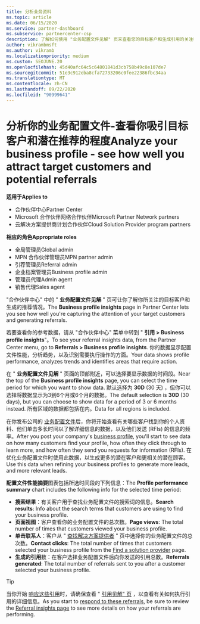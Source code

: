 ```yaml
---
title: 分析业务资料
ms.topic: article
ms.date: 06/15/2020
ms.service: partner-dashboard
ms.subservice: partnercenter-csp
description: 了解如何使用 "业务配置文件见解" 页来查看您的目标客户和生成引用的关注程度。
author: vikrambmsft
ms.author: vikramb
ms.localizationpriority: medium
ms.custom: SEOJUNE.20
ms.openlocfilehash: 45d40afc64c5c64801841d3cb758b49c8e107de7
ms.sourcegitcommit: 51e3c912eba8cfa72733206c0fee22386fbc34aa
ms.translationtype: MT
ms.contentlocale: zh-CN
ms.lasthandoff: 09/22/2020
ms.locfileid: "90999641"
---
```

# <a name="analyze-your-business-profile---see-how-well-you-attract-target-customers-and-potential-referrals"></a><span data-ttu-id="6bcc8-103">分析你的业务配置文件-查看你吸引目标客户和潜在推荐的程度</span><span class="sxs-lookup"><span data-stu-id="6bcc8-103">Analyze your business profile - see how well you attract target customers and potential referrals</span></span>
<!-- 
https://go.microsoft.com/fwlink/?linkid=849120
-->

<span data-ttu-id="6bcc8-104">**适用于**</span><span class="sxs-lookup"><span data-stu-id="6bcc8-104">**Applies to**</span></span>

- <span data-ttu-id="6bcc8-105">合作伙伴中心</span><span class="sxs-lookup"><span data-stu-id="6bcc8-105">Partner Center</span></span>
- <span data-ttu-id="6bcc8-106">Microsoft 合作伙伴网络合作伙伴</span><span class="sxs-lookup"><span data-stu-id="6bcc8-106">Microsoft Partner Network partners</span></span>
- <span data-ttu-id="6bcc8-107">云解决方案提供商计划合作伙伴</span><span class="sxs-lookup"><span data-stu-id="6bcc8-107">Cloud Solution Provider program partners</span></span>

<span data-ttu-id="6bcc8-108">**相应的角色**</span><span class="sxs-lookup"><span data-stu-id="6bcc8-108">**Appropriate roles**</span></span>

- <span data-ttu-id="6bcc8-109">全局管理员</span><span class="sxs-lookup"><span data-stu-id="6bcc8-109">Global admin</span></span>
- <span data-ttu-id="6bcc8-110">MPN 合作伙伴管理员</span><span class="sxs-lookup"><span data-stu-id="6bcc8-110">MPN partner admin</span></span>
- <span data-ttu-id="6bcc8-111">引荐管理员</span><span class="sxs-lookup"><span data-stu-id="6bcc8-111">Referral admin</span></span>
- <span data-ttu-id="6bcc8-112">企业档案管理员</span><span class="sxs-lookup"><span data-stu-id="6bcc8-112">Business profile admin</span></span>
- <span data-ttu-id="6bcc8-113">管理员代理</span><span class="sxs-lookup"><span data-stu-id="6bcc8-113">Admin agent</span></span>
- <span data-ttu-id="6bcc8-114">销售代理</span><span class="sxs-lookup"><span data-stu-id="6bcc8-114">Sales agent</span></span>

<span data-ttu-id="6bcc8-115">"合作伙伴中心" 中的 " **业务配置文件见解** " 页可让你了解你所关注的目标客户和生成的推荐情况。</span><span class="sxs-lookup"><span data-stu-id="6bcc8-115">The **Business profile insights** page in Partner Center lets you see how well you're capturing the attention of your target customers and generating referrals.</span></span>

<span data-ttu-id="6bcc8-116">若要查看你的参考数据，请从 "合作伙伴中心" 菜单中转到 " **引用 > Business profile insights**"。</span><span class="sxs-lookup"><span data-stu-id="6bcc8-116">To see your referral insights data, from the Partner Center menu, go to **Referrals > Business profile insights**.</span></span> <span data-ttu-id="6bcc8-117">你的数据显示配置文件性能，分析趋势，以及识别需要执行操作的方面。</span><span class="sxs-lookup"><span data-stu-id="6bcc8-117">Your data shows profile performance, analyzes trends and identifies areas that require action.</span></span>

<span data-ttu-id="6bcc8-118">在 " **业务配置文件见解** " 页面的顶部附近，可以选择要显示数据的时间段。</span><span class="sxs-lookup"><span data-stu-id="6bcc8-118">Near the top of the **Business profile insights** page, you can select the time period for which you want to show data.</span></span> <span data-ttu-id="6bcc8-119">默认选择为 **30D** (30 天) ，但你可以选择将数据显示为3到6个月或6个月的数据。</span><span class="sxs-lookup"><span data-stu-id="6bcc8-119">The default selection is **30D** (30 days), but you can choose to show data for a period of 3 or 6 months instead.</span></span> <span data-ttu-id="6bcc8-120">所有区域的数据都包括在内。</span><span class="sxs-lookup"><span data-stu-id="6bcc8-120">Data for all regions is included.</span></span>

<span data-ttu-id="6bcc8-121">在你发布公司的 [业务配置文件](create-a-marketing-profile.md)后，你将开始查看有关哪些客户找到你的个人资料、他们单击多长时间以了解详细信息的数据，以及他们发送 (RFIs) 的信息的频率。</span><span class="sxs-lookup"><span data-stu-id="6bcc8-121">After you post your company's [business profile](create-a-marketing-profile.md), you'll start to see data on how many customers find your profile, how often they click through to learn more, and how often they send you requests for information (RFIs).</span></span> <span data-ttu-id="6bcc8-122">在优化业务配置文件时使用此数据，以生成更多的潜在客户和更相关的潜在顾客。</span><span class="sxs-lookup"><span data-stu-id="6bcc8-122">Use this data when refining your business profiles to generate more leads, and more relevant leads.</span></span>

<span data-ttu-id="6bcc8-123">**配置文件性能摘要**图表包括所选时间段的下列信息：</span><span class="sxs-lookup"><span data-stu-id="6bcc8-123">The **Profile performance summary** chart includes the following info for the selected time period:</span></span>

- <span data-ttu-id="6bcc8-124">**搜索结果**：有关客户用于查找业务配置文件的搜索词的信息。</span><span class="sxs-lookup"><span data-stu-id="6bcc8-124">**Search results**: Info about the search terms that customers are using to find your business profile.</span></span>
- <span data-ttu-id="6bcc8-125">**页面视图**：客户查看你的业务配置文件的总次数。</span><span class="sxs-lookup"><span data-stu-id="6bcc8-125">**Page views**: The total number of times that customers viewed your business profile.</span></span>
- <span data-ttu-id="6bcc8-126">**单击联系人**：客户从 " [查找解决方案提供者](https://www.microsoft.com/solution-providers/home) " 页中选择你的业务配置文件的总次数。</span><span class="sxs-lookup"><span data-stu-id="6bcc8-126">**Contact clicks**: The total number of times that customers selected your business profile from the [Find a solution provider](https://www.microsoft.com/solution-providers/home) page.</span></span>
- <span data-ttu-id="6bcc8-127">**生成的引用**数：在客户选择业务配置文件后向你发送的引用总数。</span><span class="sxs-lookup"><span data-stu-id="6bcc8-127">**Referrals generated**: The total number of referrals sent to you after a customer selected your business profile.</span></span>

> [!TIP]
> <span data-ttu-id="6bcc8-128">当你开始 [响应这些引用](manage-leads.md)时，请确保查看 " [引用见解" 页](referral-insights.md) ，以查看有关如何执行引用的详细信息。</span><span class="sxs-lookup"><span data-stu-id="6bcc8-128">As you start to [respond to these referrals](manage-leads.md), be sure to review the [Referral insights page](referral-insights.md) to see more details on how your referrals are performing.</span></span>
